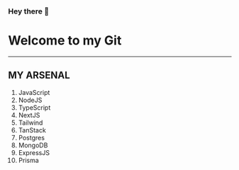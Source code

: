 ### Hey there 👻
<h1>Welcome to my Git</h1>
<hr/>
<h2 style='color:"yellow"'>MY ARSENAL</h2>
<ol>
  <li>JavaScript</li>
  <li>NodeJS</li>
  <li>TypeScript</li>
  <li>NextJS</li>
  <li>Tailwind</li>
  <li>TanStack</li>
  <li>Postgres</li>
  <li>MongoDB</li>
  <li>ExpressJS</li>
  <li>Prisma</li>
  
</ol>

